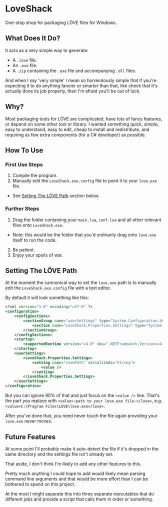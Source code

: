 # LoveShack

One-stop shop for packaging LÖVE files for Windows.

## What Does It Do?

It acts as a very simple way to generate:
* A `.love` file.
* An `.exe` file.
* A `.zip` containing the `.exe` file and accompanying `.dll` files.

And when I say 'very simple' I mean so horrendously simple that if you're expecting it to do anything fancier or smarter than that, like check that it's actually done its job properly, then I'm afraid you'll be out of luck.

## Why?

Most packaging tools for LÖVE are complicated, have lots of fancy features, or depend on some other tool or library.
I wanted something quick, simple, easy to understand, easy to edit, cheap to install and redistribute, and requiring as few extra components (for a C# developer) as possible.  

## How To Use

### First Use Steps

1. Compile the program.
2. Manually edit the `LoveShack.exe.config` file to point it to your `love.exe` file.
  * See [Setting The LÖVE Path](#Setting_The_LÖVE_Path) section below.

### Further Steps

1. Drag the folder containing your `main.lua`, `conf.lua` and all other relevant files onto `LoveShack.exe`.
  * Note: this would be the folder that you'd ordinarily drag onto `love.exe` itself to run the code.
2. Be patient.
3. Enjoy your spoils of war.

## Setting The LÖVE Path

At the moment the cannonical way to set the `love.exe` path is to manually edit the `LoveShack.exe.config` file with a text editor.

By default it will look something like this:
```xml
<?xml version="1.0" encoding="utf-8" ?>
<configuration>
    <configSections>
        <sectionGroup name="userSettings" type="System.Configuration.UserSettingsGroup, System, Version=4.0.0.0, Culture=neutral, PublicKeyToken=b77a5c561934e089" >
            <section name="LoveShack.Properties.Settings" type="System.Configuration.ClientSettingsSection, System, Version=4.0.0.0, Culture=neutral, PublicKeyToken=b77a5c561934e089" allowExeDefinition="MachineToLocalUser" requirePermission="false" />
        </sectionGroup>
    </configSections>
    <startup> 
        <supportedRuntime version="v4.0" sku=".NETFramework,Version=v4.6.1" />
    </startup>
    <userSettings>
        <LoveShack.Properties.Settings>
            <setting name="LovePath" serializeAs="String">
                <value />
            </setting>
        </LoveShack.Properties.Settings>
    </userSettings>
</configuration>
```
But you can ignore 90% of that and just focus on the `<value />` line.
That's the part you replace with `<value>~path to your love.exe file~</love>`, e.g. `<value>C:\Program Files\LOVE\love.exe</love>`.

After you've done that, you need never touch the file again providing your `love.exe` never moves.

## Future Features

At some point I'll probably make it auto-detect the file if it's dropped in the same directory and the settings file isn't already set.

That aside, I don't think I'm likely to add any other features to this.

Pretty much anything I could hope to add would likely mean parsing command line arguments and that would be more effort than I can be bothered to spend on this project.

At the most I might separate this into three separate executables that do different jobs and provide a script that calls them in order or something.
